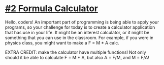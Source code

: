 # [#2 Formula Calculator](https://www.reddit.com/r/dailyprogrammer/comments/pjbj8/easy_challenge_2/)

Hello, coders! An important part of programming is being able to apply your
programs, so your challenge for today is to create a calculator application that
has use in your life. It might be an interest calculator, or it might be
something that you can use in the classroom. For example, if you were in physics
class, you might want to make a F = M * A calc.

EXTRA CREDIT: make the calculator have multiple functions! Not only should it be
able to calculate F = M * A, but also A = F/M, and M = F/A!
